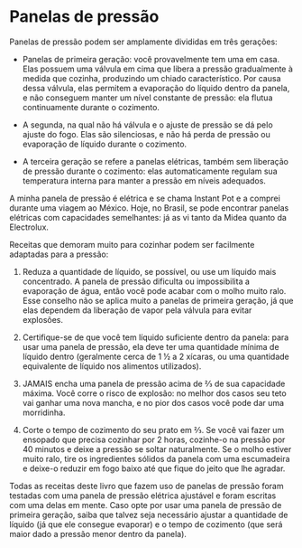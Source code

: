 # Panelas de pressão

Panelas de pressão podem ser amplamente divididas em três gerações:

- Panelas de primeira geração: você provavelmente tem uma em casa. Elas possuem uma válvula em cima que libera a pressão gradualmente à medida que cozinha, produzindo um chiado característico. Por causa dessa válvula, elas permitem a evaporação do líquido dentro da panela, e não conseguem manter um nível constante de pressão: ela flutua continuamente durante o cozimento.

- A segunda, na qual não há válvula e o ajuste de pressão se dá pelo ajuste do fogo. Elas são silenciosas, e não há perda de pressão ou evaporação de líquido durante o cozimento.

- A terceira geração se refere a panelas elétricas, também sem liberação de pressão durante o cozimento: elas automaticamente regulam sua temperatura interna para manter a pressão em níveis adequados. 

A minha panela de pressão é elétrica e se chama Instant Pot e a comprei durante uma viagem ao México. Hoje, no Brasil, se pode encontrar panelas elétricas com capacidades semelhantes: já as vi tanto da Midea quanto da Electrolux. 

Receitas que demoram muito para cozinhar podem ser facilmente adaptadas para a pressão:

1. Reduza a quantidade de líquido, se possível, ou use um líquido mais concentrado. A panela de pressão dificulta ou impossibilita a evaporação de água, então você pode acabar com o molho muito ralo. Esse conselho não se aplica muito a panelas de primeira geração, já que elas dependem da liberação de vapor pela válvula para evitar explosões.

2. Certifique-se de que você tem líquido suficiente dentro da panela: para usar uma panela de pressão, ela deve ter uma quantidade mínima de líquido dentro (geralmente cerca de 1 ½ a 2 xícaras, ou uma quantidade equivalente de líquido nos alimentos utilizados).

3. JAMAIS encha uma panela de pressão acima de ⅔ de sua capacidade máxima. Você corre o risco de explosão: no melhor dos casos seu teto vai ganhar uma nova mancha, e no pior dos casos você pode dar uma morridinha.

4. Corte o tempo de cozimento do seu prato em ⅔. Se você vai fazer um ensopado que precisa cozinhar por 2 horas, cozinhe-o na pressão por 40 minutos e deixe a pressão se soltar naturalmente. Se o molho estiver muito ralo, tire os ingredientes sólidos da panela com uma escumadeira e deixe-o reduzir em fogo baixo até que fique do jeito que lhe agradar. 

Todas as receitas deste livro que fazem uso de panelas de pressão foram testadas com uma panela de pressão elétrica ajustável e foram escritas com uma delas em mente. Caso opte por usar uma panela de pressão de primeira geração, saiba que talvez seja necessário ajustar a quantidade de líquido (já que ele consegue evaporar) e o tempo de cozimento (que será maior dado a pressão menor dentro da panela).